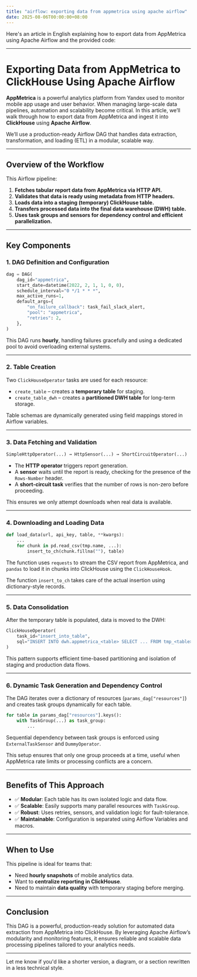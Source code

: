 ```yaml
---
title: "airflow: exporting data from appmetrica using apache airflow"
date: 2025-08-06T00:00:00+08:00
---
```


Here's an article in English explaining how to export data from AppMetrica using Apache Airflow and the provided code:

---

# Exporting Data from AppMetrica to ClickHouse Using Apache Airflow

**AppMetrica** is a powerful analytics platform from Yandex used to monitor mobile app usage and user behavior. When managing large-scale data pipelines, automation and scalability become critical. In this article, we’ll walk through how to export data from AppMetrica and ingest it into **ClickHouse** using **Apache Airflow**.

We’ll use a production-ready Airflow DAG that handles data extraction, transformation, and loading (ETL) in a modular, scalable way.

---

## Overview of the Workflow

This Airflow pipeline:

1. **Fetches tabular report data from AppMetrica via HTTP API.**
2. **Validates that data is ready using metadata from HTTP headers.**
3. **Loads data into a staging (temporary) ClickHouse table.**
4. **Transfers processed data into the final data warehouse (DWH) table.**
5. **Uses task groups and sensors for dependency control and efficient parallelization.**

---

## Key Components

### 1. **DAG Definition and Configuration**

```python
dag = DAG(
    dag_id="appmetrica",
    start_date=datetime(2022, 2, 1, 1, 0, 0),
    schedule_interval="0 */1 * * *",
    max_active_runs=1,
    default_args={
        "on_failure_callback": task_fail_slack_alert,
        "pool": "appmetrica",
        "retries": 2,
    },
)
```

This DAG runs **hourly**, handling failures gracefully and using a dedicated pool to avoid overloading external systems.

---

### 2. **Table Creation**

Two `ClickHouseOperator` tasks are used for each resource:

* `create_table` – creates a **temporary table** for staging.
* `create_table_dwh` – creates a **partitioned DWH table** for long-term storage.

Table schemas are dynamically generated using field mappings stored in Airflow variables.

---

### 3. **Data Fetching and Validation**

```python
SimpleHttpOperator(...) → HttpSensor(...) → ShortCircuitOperator(...)
```

* The **HTTP operator** triggers report generation.
* A **sensor** waits until the report is ready, checking for the presence of the `Rows-Number` header.
* A **short-circuit task** verifies that the number of rows is non-zero before proceeding.

This ensures we only attempt downloads when real data is available.

---

### 4. **Downloading and Loading Data**

```python
def load_data(url, api_key, table, **kwargs):
    ...
    for chunk in pd.read_csv(tmp.name, ...):
        insert_to_ch(chunk.fillna(""), table)
```

The function uses `requests` to stream the CSV report from AppMetrica, and `pandas` to load it in chunks into ClickHouse using the `ClickHouseHook`.

The function `insert_to_ch` takes care of the actual insertion using dictionary-style records.

---

### 5. **Data Consolidation**

After the temporary table is populated, data is moved to the DWH:

```python
ClickHouseOperator(
    task_id="insert_into_table",
    sql="INSERT INTO dwh.appmetrica_<table> SELECT ... FROM tmp_<table>"
)
```

This pattern supports efficient time-based partitioning and isolation of staging and production data flows.

---

### 6. **Dynamic Task Generation and Dependency Control**

The DAG iterates over a dictionary of resources (`params_dag["resources"]`) and creates task groups dynamically for each table.

```python
for table in params_dag["resources"].keys():
    with TaskGroup(...) as task_group:
        ...
```

Sequential dependency between task groups is enforced using `ExternalTaskSensor` and `DummyOperator`.

This setup ensures that only one group proceeds at a time, useful when AppMetrica rate limits or processing conflicts are a concern.

---

## Benefits of This Approach

* ✅ **Modular**: Each table has its own isolated logic and data flow.
* ✅ **Scalable**: Easily supports many parallel resources with `TaskGroup`.
* ✅ **Robust**: Uses retries, sensors, and validation logic for fault-tolerance.
* ✅ **Maintainable**: Configuration is separated using Airflow Variables and macros.

---

## When to Use

This pipeline is ideal for teams that:

* Need **hourly snapshots** of mobile analytics data.
* Want to **centralize reporting in ClickHouse**.
* Need to maintain **data quality** with temporary staging before merging.

---

## Conclusion

This DAG is a powerful, production-ready solution for automated data extraction from AppMetrica into ClickHouse. By leveraging Apache Airflow’s modularity and monitoring features, it ensures reliable and scalable data processing pipelines tailored to your analytics needs.

---

Let me know if you'd like a shorter version, a diagram, or a section rewritten in a less technical style.
